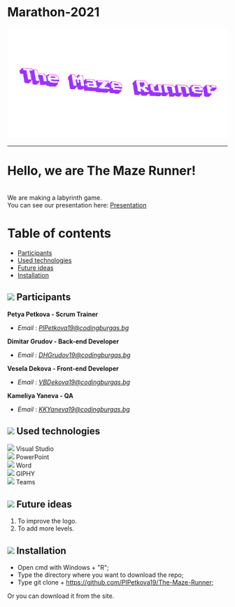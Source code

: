 # Marathon-2021


<img src= "images/logo1.gif" width="900">

---

# Hello, we are The Maze Runner!
<br>
We are making a labyrinth game. <br>
You can see our presentation here:
<a href="Presentation and Documentation/Presentation.pptx" >Presentation</a>

# Table of contents
 
+ [Participants](#participants)
+ [Used technologies](#used-technologies)
+ [Future ideas](#future-ideas)
+ [Installation](#installation)
 

## <img src = "https://user-images.githubusercontent.com/63718742/137624023-85e28503-7a5c-46df-98eb-962b103cf845.png" width = "25"> Participants <a name = "participants"></a>

**Petya Petkova - Scrum Trainer**
- *Email* : [*PIPetkova19@codingburgas.bg*](mailto:PIPetkova19@codingburgas.bg)

**Dimitar Grudov - Back-end Developer**
- *Email* : [*DHGrudov19@codingburgas.bg*](mailto:DHGrudov19@codingburgas.bg)

**Vesela Dekova - Front-end Developer**
- *Email* : [*VBDekova19@codingburgas.bg*](mailto:VBDekova19@codingburgas.bg)

**Kameliya Yaneva - QA**
- *Email* : [*KKYaneva19@codingburgas.bg*](mailto:KKYaneva19@codingburgas.bg)


 

## <img src = "https://user-images.githubusercontent.com/63718742/137624023-85e28503-7a5c-46df-98eb-962b103cf845.png" width = "25"> Used technologies <a name = "used-technologies"></a>

 


<img src = "https://upload.wikimedia.org/wikipedia/commons/thumb/c/cd/Visual_Studio_2017_Logo.svg/1200px-Visual_Studio_2017_Logo.svg.png"  width = "20"> Visual Studio  <br>
<img src = "https://brandslogos.com/wp-content/uploads/thumbs/microsoft-powerpoint-2013-logo-vector.svg" width ="20"> PowerPoint <br> 
<img src = "https://upload.wikimedia.org/wikipedia/commons/thumb/8/8d/Microsoft_Word_2013-2019_logo.svg/2086px-Microsoft_Word_2013-2019_logo.svg.png" width= "25"> Word <br>
<img src = "https://user-images.githubusercontent.com/63718742/137623858-1017422b-0d92-4e82-9763-21b93d61b770.png" width= "20"> GIPHY <br>
<img src = "https://heliocentrix.co.uk/wp-content/uploads/2020/04/microsoft-teams-logo-png_480-480.png" width = "20"> Teams <br>
 

## <img src = "https://user-images.githubusercontent.com/63718742/137624023-85e28503-7a5c-46df-98eb-962b103cf845.png" width = "25"> Future ideas <a name = "future-ideas"></a>

 

1. To improve the logo. <br>
2. To add more levels. <br>

 

## <img src = "https://user-images.githubusercontent.com/63718742/137624023-85e28503-7a5c-46df-98eb-962b103cf845.png" width = "25"> Installation
<a name = "installation"></a>


 

 - Open cmd with Windows + "R"; <br>
 - Type the directory where you want to download the repo; <br>
 - Type git clone + https://github.com/PIPetkova19/The-Maze-Runner; <br>
 
Or you can download it from the site.